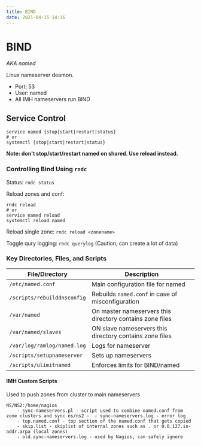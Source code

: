 ```yaml
---
title: BIND
date: 2021-04-15 14:16
---
```


# BIND
_AKA named_

Linux nameserver deamon. 
* Port: 53
* User: named
* All IMH nameservers run BIND

## Service Control

```
service named {stop|start|restart|status}
# or
systemctl {stop|start|restart|status}
```
**Note: don't stop/start/restart named on shared. Use reload instead.**

### Controlling Bind Using `rndc`

Status: `rndc status`

Reload zones and conf: 
```
rndc reload
# or
service named reload
systemctl reload named
```

Reload single zone: `rndc reload <zonename>`

Toggle qury logging: `rndc querylog`
(Caution, can create a lot of data)

### Key Directories, Files, and Scripts

| File/Directory              | Description                                              |
|-----------------------------|----------------------------------------------------------|
| `/etc/named.conf`           | Main configuration file for named                        |
| `/scripts/rebuilddnsconfig` | Rebuilds `named.conf` in case of misconfiguration        |
| `/var/named`                | On master nameservers this directory contains zone files |
| `/var/named/slaves`         | ON slave nameservers this directory contains zone files  |
| `/var/log/ramlog/named.log` | Logs for nameserver                                      |
| `/scripts/setupnameserver`  | Sets up nameservers                                      |
| `/scripts/ulimitnamed`      | Enforces limits for BIND/named                           |

#### IMH Custom Scripts

Used to push zones from cluster to main nameservers
```
NS/NS2:/home/nagios
	- sync-nameservers.pl - script used to combine named.conf from zone clusters and sync ns/ns2 - 	- sync-nameservers.log - error log
 	- top.named.conf - top section of the named.conf that gets copied
 	- skip.list - skiplist of internal zones such as . or 0.0.127.in-addr.arpa (local zones)
 	- old.sync-nameservers.log - used by Nagios, can safely ignore
```


